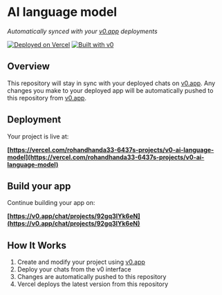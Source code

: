 # AI language model

*Automatically synced with your [v0.app](https://v0.app) deployments*

[![Deployed on Vercel](https://img.shields.io/badge/Deployed%20on-Vercel-black?style=for-the-badge&logo=vercel)](https://vercel.com/rohandhanda33-6437s-projects/v0-ai-language-model)
[![Built with v0](https://img.shields.io/badge/Built%20with-v0.app-black?style=for-the-badge)](https://v0.app/chat/projects/92gq3IYk6eN)

## Overview

This repository will stay in sync with your deployed chats on [v0.app](https://v0.app).
Any changes you make to your deployed app will be automatically pushed to this repository from [v0.app](https://v0.app).

## Deployment

Your project is live at:

**[https://vercel.com/rohandhanda33-6437s-projects/v0-ai-language-model](https://vercel.com/rohandhanda33-6437s-projects/v0-ai-language-model)**

## Build your app

Continue building your app on:

**[https://v0.app/chat/projects/92gq3IYk6eN](https://v0.app/chat/projects/92gq3IYk6eN)**

## How It Works

1. Create and modify your project using [v0.app](https://v0.app)
2. Deploy your chats from the v0 interface
3. Changes are automatically pushed to this repository
4. Vercel deploys the latest version from this repository